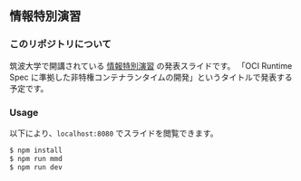 ## 情報特別演習

### このリポジトリについて

筑波大学で開講されている [情報特別演習](https://www.coins.tsukuba.ac.jp/~yas/coins/ss-2024/) の発表スライドです。
「OCI Runtime Spec に準拠した非特権コンテナランタイムの開発」というタイトルで発表する予定です。

### Usage

以下により、`localhost:8080` でスライドを閲覧できます。

```sh
$ npm install
$ npm run mmd
$ npm run dev
```
